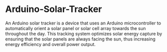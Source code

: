 # Arduino-Solar-Tracker
An Arduino solar tracker is a device that uses an Arduino microcontroller to automatically orient a solar panel or solar cell array towards the sun throughout the day. This tracking system optimizes solar energy capture by ensuring that the solar panels are always facing the sun, thus increasing energy efficiency and overall power output.

